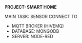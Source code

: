 **PROJECT: SMART HOME**

MAIN TASK: SENSOR CONNECT TO 
+ MQTT BROKER (HIVEMQ)
+ DATABASE: MONGODB
+ SERVER: NODE-RED
